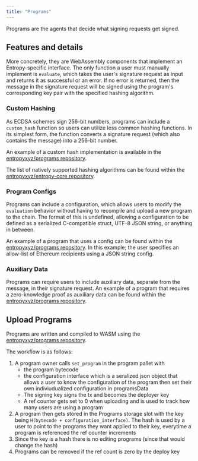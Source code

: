 ```yaml
---
title: "Programs"
---
```


Programs are the agents that decide what signing requests get signed. 
## Features and details

More concretely, they are WebAssembly components that implement an Entropy-specific interface. The only function a user must manually implement is `evaluate`, which takes the user's signature request as input and returns it as successful or an error. If no error is returned, then the message in the signature request will be signed using the program's corresponding key pair with the specified hashing algorithm.

### Custom Hashing

As ECDSA schemes sign 256-bit numbers, programs can include a `custom_hash` function so users can utilize less common hashing functions. In its simplest form, the function converts a signature request (which also contains the message) into a 256-bit number.

An example of a custom hash implementation is available in the [entropyxyz/programs repository](https://github.com/entropyxyz/programs/tree/master/examples/custom-hash).

The list of natively supported hashing algorithms can be found within the [entropyxyz/entropy-core repository](://GitHub.com/entropyxyz/entropy-core/blob/master/crates/shared/src/types.rs#L101).

### Program Configs

Programs can include a configuration, which allows users to modify the `evaluation` behavior without having to recompile and upload a new program to the chain. The format of this is undefined, allowing a configuration to be defined as a serialized C-compatible struct, UTF-8 JSON string, or anything in between.

An example of a program that uses a config can be found within the [entropyxyz/programs repository](https://github.com/entropyxyz/programs/blob/master/examples/basic-transaction/src/lib.rs#L18). In this example; the user specifies an allow-list of Ethereum recipients using a JSON string config.

### Auxiliary Data

Programs can require users to include auxiliary data, separate from the message, in their signature request. An example of a program that requires a zero-knowledge proof as auxiliary data can be found within the [entropyxyz/programs repository](https://github.com/entropyxyz/programs/blob/master/examples/risczero-zkvm-verification/src/lib.rs#L24).

## Upload Programs

Programs are written and compiled to WASM using the [entropyxyz/programs repository](https://github.com/entropyxyz/programs).

The workflow is as follows:

1. A program owner calls `set_program` in the program pallet with
    - the program bytecode
    - the configuration interface which is a seralized json object that allows a user to know the configuration of the program then set their own indiviudualized configuration in programsData
    - The signing key signs the tx and becomes the deployer key
    - A ref counter gets set to 0 when uploading and is used to track how many users are using a program
1. A program then gets stored in the Programs storage slot with the key being `H(bytecode + configuration_interface)`. The hash is used by a user to point to the programs they want applied to their key, everytime a program is referenced the ref counter increments
1. Since the key is a hash there is no editing programs (since that would change the hash)
1. Programs can be removed if the ref count is zero by the deploy key

